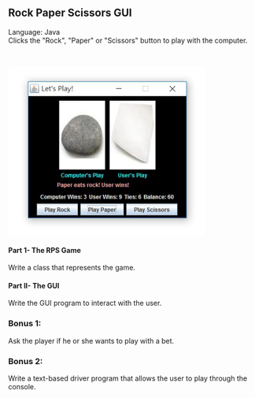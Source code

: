 ## Rock Paper Scissors GUI
Language: Java </br>
Clicks the "Rock", "Paper" or "Scissors" button to play with the computer.

</br>
<p align="left">
  <img src="RPSGUI.JPG" width="400"/>
</p>

#### Part 1- The RPS Game 
Write a class that represents the game. 

#### Part II- The GUI
Write the GUI program to interact with the user.

### Bonus 1:
Ask the player if he or she wants to play with a bet.

### Bonus 2:
Write a text-based driver program that allows the user to play through the console.

